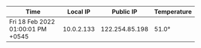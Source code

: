 | Time     | Local IP | Public IP | Temperature |
| ----------- | ----------- | ----------- | ----------- |
| Fri 18 Feb 2022 01:00:01 PM +0545      | 10.0.2.133     | 122.254.85.198  | 51.0° |
